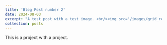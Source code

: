 ```yaml
---
title: 'Blog Post number 2'
date: 2024-08-03
excerpt: "A test post with a test image. <br/><img src='/images/grid_resolutions.png'>"
collection: posts
---
```


This is a project with a project. 